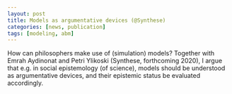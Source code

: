 ```yaml
---
layout: post
title: Models as argumentative devices (@Synthese)
categories: [news, publication]
tags: [modeling, abm]
---
```

How can philosophers make use of (simulation) models? Together with Emrah Aydinonat and Petri Ylikoski (Synthese, forthcoming 2020), I argue that e.g. in social epistemology (of science), models should be understood as argumentative devices, and their epistemic status be evaluated accordingly.

<!--more-->
